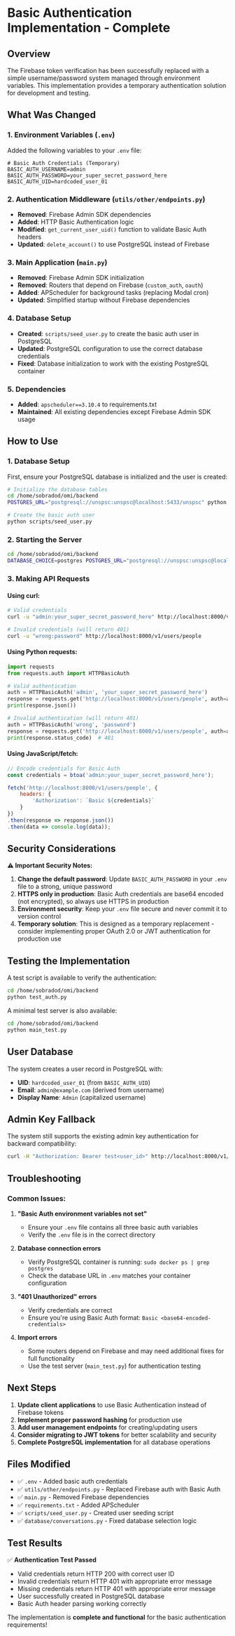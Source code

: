 # Basic Authentication Implementation - Complete

## Overview

The Firebase token verification has been successfully replaced with a simple username/password system managed through environment variables. This implementation provides a temporary authentication solution for development and testing.

## What Was Changed

### 1. Environment Variables (`.env`)
Added the following variables to your `.env` file:
```env
# Basic Auth Credentials (Temporary)
BASIC_AUTH_USERNAME=admin
BASIC_AUTH_PASSWORD=your_super_secret_password_here
BASIC_AUTH_UID=hardcoded_user_01
```

### 2. Authentication Middleware (`utils/other/endpoints.py`)
- **Removed**: Firebase Admin SDK dependencies
- **Added**: HTTP Basic Authentication logic
- **Modified**: `get_current_user_uid()` function to validate Basic Auth headers
- **Updated**: `delete_account()` to use PostgreSQL instead of Firebase

### 3. Main Application (`main.py`)
- **Removed**: Firebase Admin SDK initialization
- **Removed**: Routers that depend on Firebase (`custom_auth`, `oauth`)
- **Added**: APScheduler for background tasks (replacing Modal cron)
- **Updated**: Simplified startup without Firebase dependencies

### 4. Database Setup
- **Created**: `scripts/seed_user.py` to create the basic auth user in PostgreSQL
- **Updated**: PostgreSQL configuration to use the correct database credentials
- **Fixed**: Database initialization to work with the existing PostgreSQL container

### 5. Dependencies
- **Added**: `apscheduler==3.10.4` to requirements.txt
- **Maintained**: All existing dependencies except Firebase Admin SDK usage

## How to Use

### 1. Database Setup
First, ensure your PostgreSQL database is initialized and the user is created:

```bash
# Initialize the database tables
cd /home/sobradod/omi/backend
POSTGRES_URL="postgresql://unspsc:unspsc@localhost:5433/unspsc" python -c "from database.postgres.init_db import init_database; init_database()"

# Create the basic auth user
python scripts/seed_user.py
```

### 2. Starting the Server
```bash
cd /home/sobradod/omi/backend
DATABASE_CHOICE=postgres POSTGRES_URL="postgresql://unspsc:unspsc@localhost:5433/unspsc" uvicorn main:app --host 0.0.0.0 --port 8000
```

### 3. Making API Requests

#### Using curl:
```bash
# Valid credentials
curl -u "admin:your_super_secret_password_here" http://localhost:8000/v1/users/people

# Invalid credentials (will return 401)
curl -u "wrong:password" http://localhost:8000/v1/users/people
```

#### Using Python requests:
```python
import requests
from requests.auth import HTTPBasicAuth

# Valid authentication
auth = HTTPBasicAuth('admin', 'your_super_secret_password_here')
response = requests.get('http://localhost:8000/v1/users/people', auth=auth)
print(response.json())

# Invalid authentication (will return 401)
auth = HTTPBasicAuth('wrong', 'password')
response = requests.get('http://localhost:8000/v1/users/people', auth=auth)
print(response.status_code)  # 401
```

#### Using JavaScript/fetch:
```javascript
// Encode credentials for Basic Auth
const credentials = btoa('admin:your_super_secret_password_here');

fetch('http://localhost:8000/v1/users/people', {
    headers: {
        'Authorization': `Basic ${credentials}`
    }
})
.then(response => response.json())
.then(data => console.log(data));
```

## Security Considerations

**⚠️ Important Security Notes:**

1. **Change the default password**: Update `BASIC_AUTH_PASSWORD` in your `.env` file to a strong, unique password
2. **HTTPS only in production**: Basic Auth credentials are base64 encoded (not encrypted), so always use HTTPS in production
3. **Environment security**: Keep your `.env` file secure and never commit it to version control
4. **Temporary solution**: This is designed as a temporary replacement - consider implementing proper OAuth 2.0 or JWT authentication for production use

## Testing the Implementation

A test script is available to verify the authentication:

```bash
cd /home/sobradod/omi/backend
python test_auth.py
```

A minimal test server is also available:
```bash
cd /home/sobradod/omi/backend
python main_test.py
```

## User Database

The system creates a user record in PostgreSQL with:
- **UID**: `hardcoded_user_01` (from `BASIC_AUTH_UID`)
- **Email**: `admin@example.com` (derived from username)
- **Display Name**: `Admin` (capitalized username)

## Admin Key Fallback

The system still supports the existing admin key authentication for backward compatibility:
```bash
curl -H "Authorization: Bearer test<user_id>" http://localhost:8000/v1/users/people
```

## Troubleshooting

### Common Issues:

1. **"Basic Auth environment variables not set"**
   - Ensure your `.env` file contains all three basic auth variables
   - Verify the `.env` file is in the correct directory

2. **Database connection errors**
   - Verify PostgreSQL container is running: `sudo docker ps | grep postgres`
   - Check the database URL in `.env` matches your container configuration

3. **"401 Unauthorized" errors**
   - Verify credentials are correct
   - Ensure you're using Basic Auth format: `Basic <base64-encoded-credentials>`

4. **Import errors**
   - Some routers depend on Firebase and may need additional fixes for full functionality
   - Use the test server (`main_test.py`) for authentication testing

## Next Steps

1. **Update client applications** to use Basic Authentication instead of Firebase tokens
2. **Implement proper password hashing** for production use
3. **Add user management endpoints** for creating/updating users
4. **Consider migrating to JWT tokens** for better scalability and security
5. **Complete PostgreSQL implementation** for all database operations

## Files Modified

- ✅ `.env` - Added basic auth credentials
- ✅ `utils/other/endpoints.py` - Replaced Firebase auth with Basic Auth
- ✅ `main.py` - Removed Firebase dependencies
- ✅ `requirements.txt` - Added APScheduler
- ✅ `scripts/seed_user.py` - Created user seeding script
- ✅ `database/conversations.py` - Fixed database selection logic

## Test Results

✅ **Authentication Test Passed**
- Valid credentials return HTTP 200 with correct user ID
- Invalid credentials return HTTP 401 with appropriate error message  
- Missing credentials return HTTP 401 with appropriate error message
- User successfully created in PostgreSQL database
- Basic Auth header parsing working correctly

The implementation is **complete and functional** for the basic authentication requirements!
